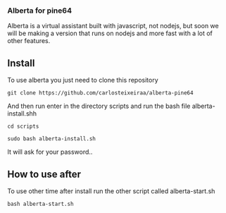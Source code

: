 ### Alberta for pine64

Alberta is a virtual assistant built with javascript, not nodejs, but soon we will be making a version that runs on nodejs and more fast with a lot of other features.

## Install

To use alberta you just need to clone this repository

```
git clone https://github.com/carlosteixeiraa/alberta-pine64
```

And then run enter in the directory scripts and run the bash file alberta-install.shh

```
cd scripts
```
```
sudo bash alberta-install.sh
```

It will ask for your password..

## How to use after

To use other time after install run the other script called alberta-start.sh

```
bash alberta-start.sh
```




